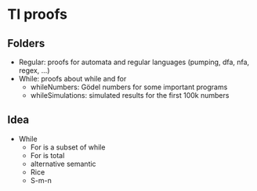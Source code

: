 # TI proofs

## Folders

* Regular: proofs for automata and regular languages (pumping, dfa, nfa, regex, ...)
* While: proofs about while and for
  * whileNumbers: Gödel numbers for some important programs
  * whileSimulations: simulated results for the first 100k numbers

## Idea

* While
  * For is a subset of while
  * For is total
  * alternative semantic
  * Rice
  * S-m-n
